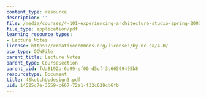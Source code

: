 ```yaml
---
content_type: resource
description: ''
file: /media/courses/4-101-experiencing-architecture-studio-spring-2003/14525c7e3559c66772a1f32c629cb6fb_4SketchUpdesign3.pdf
file_type: application/pdf
learning_resource_types:
- Lecture Notes
license: https://creativecommons.org/licenses/by-nc-sa/4.0/
ocw_type: OCWFile
parent_title: Lecture Notes
parent_type: CourseSection
parent_uid: fda8192b-6a99-ef00-d5cf-3c66599495b8
resourcetype: Document
title: 4SketchUpdesign3.pdf
uid: 14525c7e-3559-c667-72a1-f32c629cb6fb
---
```

